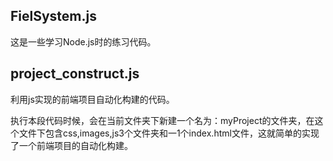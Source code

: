 ## FielSystem.js 

这是一些学习Node.js时的练习代码。

## project_construct.js

利用js实现的前端项目自动化构建的代码。

执行本段代码时候，会在当前文件夹下新建一个名为：myProject的文件夹，在这个文件下包含css,images,js3个文件夹和一1个index.html文件，这就简单的实现了一个前端项目的自动化构建。
